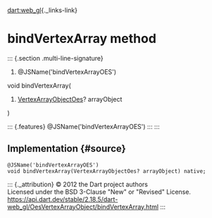 [dart:web\_gl](../../dart-web_gl/dart-web_gl-library){._links-link}

bindVertexArray method
======================

::: {.section .multi-line-signature}
<div>

1.  \@JSName(\'bindVertexArrayOES\')

</div>

void bindVertexArray(

1.  [VertexArrayObjectOes](../vertexarrayobjectoes-class)? arrayObject

)

::: {.features}
\@JSName(\'bindVertexArrayOES\')
:::
:::

Implementation {#source}
--------------

``` {.language-dart data-language="dart"}
@JSName('bindVertexArrayOES')
void bindVertexArray(VertexArrayObjectOes? arrayObject) native;
```

::: {._attribution}
© 2012 the Dart project authors\
Licensed under the BSD 3-Clause \"New\" or \"Revised\" License.\
<https://api.dart.dev/stable/2.18.5/dart-web_gl/OesVertexArrayObject/bindVertexArray.html>
:::
